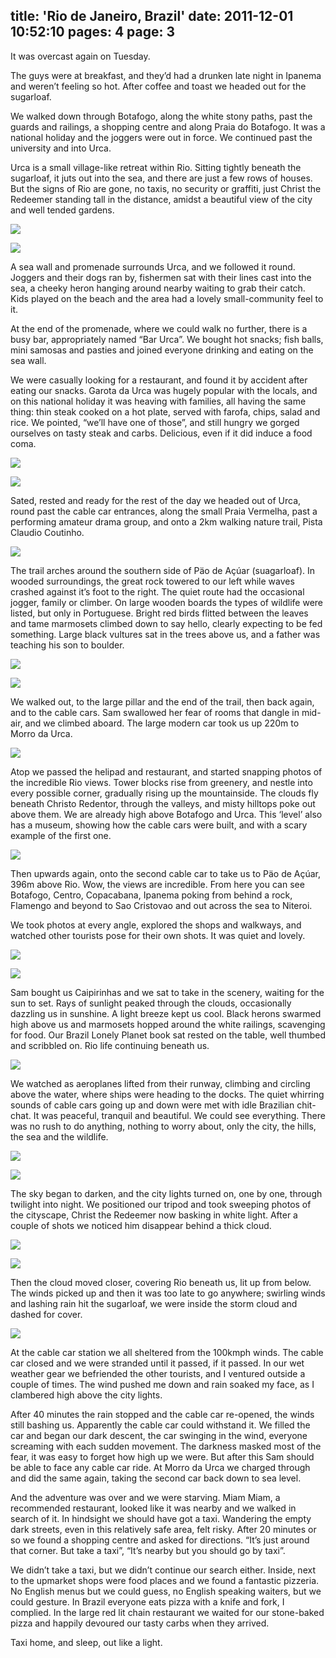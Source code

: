 title: 'Rio de Janeiro, Brazil'
date: 2011-12-01 10:52:10
pages: 4
page: 3
---

It was overcast again on Tuesday.

The guys were at breakfast, and they’d had a drunken late night in Ipanema and weren’t feeling so hot. After coffee and toast we headed out for the sugarloaf.

We walked down through Botafogo, along the white stony paths, past the guards and railings, a shopping centre and along Praia do Botafogo. It was a national holiday and the joggers were out in force. We continued past the university and into Urca.

Urca is a small village-like retreat within Rio. Sitting tightly beneath the sugarloaf, it juts out into the sea, and there are just a few rows of houses. But the signs of Rio are gone, no taxis, no security or graffiti, just Christ the Redeemer standing tall in the distance, amidst a beautiful view of the city and well tended gardens.

[![](http://host.trivialbeing.org/up/small/brasil-014.jpg)](http://host.trivialbeing.org/up/brasil-014.jpg)

[![](http://host.trivialbeing.org/up/small/brasil-016.jpg)](http://host.trivialbeing.org/up/brasil-016.jpg)

A sea wall and promenade surrounds Urca, and we followed it round. Joggers and their dogs ran by, fishermen sat with their lines cast into the sea, a cheeky heron hanging around nearby waiting to grab their catch. Kids played on the beach and the area had a lovely small-community feel to it.

At the end of the promenade, where we could walk no further, there is a busy bar, appropriately named “Bar Urca”. We bought hot snacks; fish balls, mini samosas and pasties and joined everyone drinking and eating on the sea wall.

We were casually looking for a restaurant, and found it by accident after eating our snacks.   Garota da Urca was hugely popular with the locals, and on this national holiday it was heaving with families, all having the same thing: thin steak cooked on a hot plate, served with farofa, chips, salad and rice. We pointed, “we’ll have one of those”, and still hungry we gorged ourselves on tasty steak and carbs. Delicious, even if it did induce a food coma.

[![](http://host.trivialbeing.org/up/small/brazil-036.jpg)](http://host.trivialbeing.org/up/brazil-036.jpg)

[![](http://host.trivialbeing.org/up/small/brazil-035.jpg)](http://host.trivialbeing.org/up/brazil-035.jpg)

Sated, rested and ready for the rest of the day we headed out of Urca, round past the cable car entrances, along the small Praia Vermelha, past a performing amateur drama group, and onto a 2km walking nature trail, Pista Claudio Coutinho.

[![](http://host.trivialbeing.org/up/small/brazil-038.jpg)](http://host.trivialbeing.org/up/brazil-038.jpg)

The trail arches around the southern side of Päo de Açúar (suagarloaf). In wooded surroundings, the great rock towered to our left while waves crashed against it’s foot to the right. The quiet route had the occasional jogger, family or climber. On large wooden boards the types of wildlife were listed, but only in Portuguese. Bright red birds flitted between the leaves and tame marmosets climbed down to say hello, clearly expecting to be fed something. Large black vultures sat in the trees above us, and a father was teaching his son to boulder.

[![](http://host.trivialbeing.org/up/small/brazil-044.jpg)](http://host.trivialbeing.org/up/brazil-044.jpg)

[![](http://host.trivialbeing.org/up/small/brazil-046.jpg)](http://host.trivialbeing.org/up/brazil-046.jpg)

We walked out, to the large pillar and the end of the trail, then back again, and to the cable cars. Sam swallowed her fear of rooms that dangle in mid-air, and we climbed aboard. The large modern car took us up 220m to Morro da Urca.

[![](http://host.trivialbeing.org/up/small/brazil-049.jpg)](http://host.trivialbeing.org/up/brazil-049.jpg)

Atop we passed the helipad and restaurant, and started snapping photos of the incredible Rio views. Tower blocks rise from greenery, and nestle into every possible corner, gradually rising up the mountainside. The clouds fly beneath Christo Redentor, through the valleys, and misty hilltops poke out above them. We are already high above Botafogo and Urca. This ‘level’ also has a museum, showing how the cable cars were built, and with a scary example of the first one.

[![](http://host.trivialbeing.org/up/small/brazil-051.jpg)](http://host.trivialbeing.org/up/brazil-051.jpg)

Then upwards again, onto the second cable car to take us to Päo de Açúar, 396m above Rio. Wow, the views are incredible. From here you can see Botafogo, Centro, Copacabana, Ipanema poking from behind a rock, Flamengo and beyond to Sao Cristovao and out across the sea to Niteroi.

We took photos at every angle, explored the shops and walkways, and watched other tourists pose for their own shots. It was quiet and lovely.

[![](http://host.trivialbeing.org/up/small/brazil-063.jpg)](http://host.trivialbeing.org/up/brazil-063.jpg)

[![](http://host.trivialbeing.org/up/small/brazil-061.jpg)](http://host.trivialbeing.org/up/brazil-061.jpg)

Sam bought us Caipirinhas and we sat to take in the scenery, waiting for the sun to set. Rays of sunlight peaked through the clouds, occasionally dazzling us in sunshine. A light breeze kept us cool. Black herons swarmed high above us and marmosets hopped around the white railings, scavenging for food. Our Brazil Lonely Planet book sat rested on the table, well thumbed and scribbled on. Rio life continuing beneath us.

[![](http://host.trivialbeing.org/up/small/brazil-066.jpg)](http://host.trivialbeing.org/up/brazil-066.jpg)

We watched as aeroplanes lifted from their runway, climbing and circling above the water, where ships were heading to the docks. The quiet whirring sounds of cable cars going up and down were met with idle Brazilian chit-chat. It was peaceful, tranquil and beautiful. We could see everything. There was no rush to do anything, nothing to worry about, only the city, the hills, the sea and the wildlife.

[![](http://host.trivialbeing.org/up/small/brazil-070.jpg)](http://host.trivialbeing.org/up/brazil-070.jpg)

[![](http://host.trivialbeing.org/up/small/brazil-071.jpg)](http://host.trivialbeing.org/up/brazil-071.jpg)

The sky began to darken, and the city lights turned on, one by one, through twilight into night. We positioned our tripod and took sweeping photos of the cityscape, Christ the Redeemer now basking in white light. After a couple of shots we noticed him disappear behind a thick cloud.

[![](http://host.trivialbeing.org/up/small/brazil-074.jpg)](http://host.trivialbeing.org/up/brazil-074.jpg)

[![](http://host.trivialbeing.org/up/small/brazil-075.jpg)](http://host.trivialbeing.org/up/brazil-075.jpg)

Then the cloud moved closer, covering Rio beneath us, lit up from below. The winds picked up and then it was too late to go anywhere; swirling winds and lashing rain hit the sugarloaf, we were inside the storm cloud and dashed for cover.

[![](http://host.trivialbeing.org/up/small/brazil-078.jpg)](http://host.trivialbeing.org/up/brazil-078.jpg)

At the cable car station we all sheltered from the 100kmph winds. The cable car closed and we were stranded until it passed, if it passed. In our wet weather gear we befriended the other tourists, and I ventured outside a couple of times. The wind pushed me down and rain soaked my face, as I clambered high above the city lights.

After 40 minutes the rain stopped and the cable car re-opened, the winds still bashing us. Apparently the cable car could withstand it. We filled the car and began our dark descent, the car swinging in the wind, everyone screaming with each sudden movement. The darkness masked most of the fear, it was easy to forget how high up we were. But after this Sam should be able to face any cable car ride. At Morro da Urca we charged through and did the same again, taking the second car back down to sea level.

And the adventure was over and we were starving. Miam Miam, a recommended restaurant, looked like it was nearby and we walked in search of it. In hindsight we should have got a taxi. Wandering the empty dark streets, even in this relatively safe area, felt risky. After 20 minutes or so we found a shopping centre and asked for directions. “It’s just around that corner. But take a taxi”, “It’s nearby but you should go by taxi”.

We didn’t take a taxi, but we didn’t continue our search either. Inside, next to the upmarket shops were food places and we found a fantastic pizzeria. No English menus but we could guess, no English speaking waiters, but we could gesture. In Brazil everyone eats pizza with a knife and fork, I complied. In the large red lit chain restaurant we waited for our stone-baked pizza and happily devoured our tasty carbs when they arrived.

Taxi home, and sleep, out like a light.
